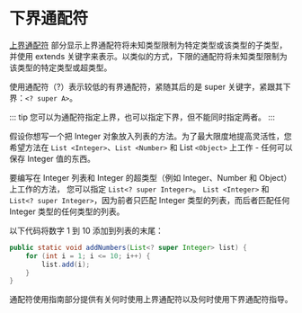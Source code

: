 # 下界通配符

[上界通配符](./upperBounded.md) 部分显示上界通配符将未知类型限制为特定类型或该类型的子类型，
并使用 extends 关键字来表示。以类似的方式，下限的通配符将未知类型限制为该类型的特定类型或超类型。

使用通配符（?）表示较低的有界通配符，紧随其后的是 super 关键字，紧跟其下界：`<? super A>`。

::: tip
您可以为通配符指定上界，也可以指定下界，但不能同时指定两者。
:::

假设你想写一个把 Integer 对象放入列表的方法。为了最大限度地提高灵活性，您希望方法在 `List <Integer>`、`List <Number>` 和 List `<Object>` 上工作 - 任何可以保存 Integer 值的东西。

要编写在 Integer 列表和 Integer 的超类型（例如 Integer、Number 和 Object）上工作的方法，
您可以指定 `List<? super Integer>`。
`List <Integer>` 和 `List<? super Integer>`，因为前者只匹配 Integer 类型的列表，而后者匹配任何 Integer 类型的任何类型的列表。

以下代码将数字 1 到 10 添加到列表的末尾：

```java
public static void addNumbers(List<? super Integer> list) {
    for (int i = 1; i <= 10; i++) {
        list.add(i);
    }
}
```

通配符使用指南部分提供有关何时使用上界通配符以及何时使用下界通配符指导。
